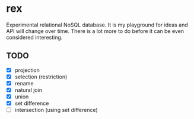 # rex

Experimental relational NoSQL database. It is my playground for ideas and API will change over time. There is a lot more to do before it can be even considered interesting.

## TODO
- [x] projection
- [x] selection (restriction)
- [x] rename
- [x] natural join
- [x] union
- [x] set difference
- [ ] intersection (using set difference)